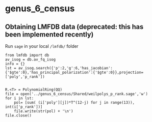 # genus_6_census


## Obtaining LMFDB data (deprecated: this has been implemented recently)

Run ```sage``` in your local ```/lmfdb/``` folder

```
from lmfdb import db
av_isog = db.av_fq_isog
info = {}
lst = av_isog.search({'p':2,'g':6,'has_jacobian':{'$gte':0},'has_principal_polarization':{'$gte':0}},projection=['poly','p_rank'])


R.<T> = PolynomialRing(QQ)
file = open('../genus_6_census/Shared/weilpolys_p_rank.sage','w')
for i in lst:
    pol= [sum( (i['poly'][j])*T^(12-j) for j in range(13)), int(i['p_rank'])]
    file.write(str(pol) + '\n')
file.close()
```
